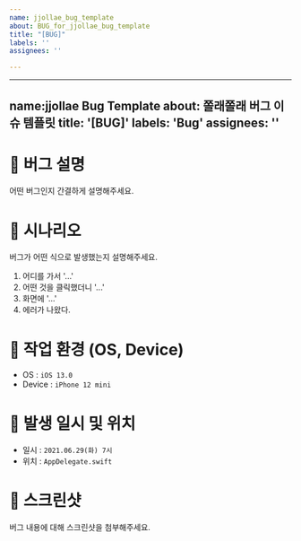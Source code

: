 ```yaml
---
name: jjollae_bug_template
about: BUG_for_jjollae_bug_template
title: "[BUG]"
labels: ''
assignees: ''

---
```


---
name:jjollae Bug Template
about: 쫄래쫄래 버그 이슈 템플릿
title: '[BUG]'
labels: 'Bug'
assignees: ''
---

# 🚨 버그 설명

어떤 버그인지 간결하게 설명해주세요.

# 🤔 시나리오

버그가 어떤 식으로 발생했는지 설명해주세요.

1. 어디를 가서 '...'
2. 어떤 것을 클릭했더니 '...'
3. 화면에 '...'
4. 에러가 나왔다.

# 📱 작업 환경 (OS, Device)

- OS : `iOS 13.0`
- Device : `iPhone 12 mini`

# 📆 발생 일시 및 위치

- 일시 : `2021.06.29(화) 7시`
- 위치 : `AppDelegate.swift`

# 📸 스크린샷

버그 내용에 대해 스크린샷을 첨부해주세요.

